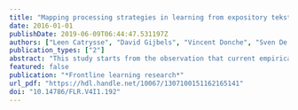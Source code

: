 ```yaml
---
title: "Mapping processing strategies in learning from expository tekst : an exploratory eye tracking study followed by a cued recall"
date: 2016-01-01
publishDate: 2019-06-09T06:44:47.531197Z
authors: ["Leen Catrysse", "David Gijbels", "Vincent Donche", "Sven De Maeyer", "Piet Van den Bossche", "L. Gommers"]
publication_types: ["2"]
abstract: "This study starts from the observation that current empirical research on students processing strategies in higher education has mainly focused on the use of self-report instruments to measure students general preferences towards processing strategies. In contrast, there is a rather limited use of more direct and online observation techniques to uncover differences in processing strategies at a task specific level. We based our study on one of the most influential studies in the domain of Students Approaches to Learning (SAL) (Marton, Dahlgren, Saljo, & Svensson, 1975). In our exploratory experiment we used eye tracking followed by a cued recall to investigate how students use processing strategies in learning from expository text. Nineteen university students participated in the experiment. Results suggested that students in the deep condition did not look longer at the essentials in the text compared with students in the surface condition, but that they processed them in a more deep way. In our sample, students in the surface condition looked longer at facts and details and also reported repeating these facts and details more often. We suggest that the combination of eye tracking followed by a cued recall is a promising tool to investigate students processing strategies since not all differences in processing strategies are reflected in overt eye movement behaviour. The current methodology allows researchers in the domain of SAL to complement and extend the present knowledge base that has accumulated through years of research with self-report questionnaires and interviews on students general preferences towards processing strategies."
featured: false
publication: "*Frontline learning research*"
url_pdf: "https://hdl.handle.net/10067/1307100151162165141"
doi: "10.14786/FLR.V4I1.192"
---
```


